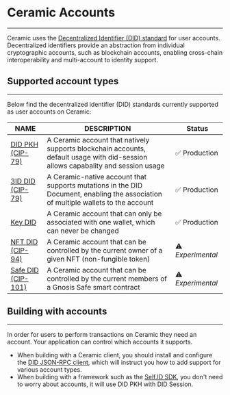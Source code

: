 # **Ceramic Accounts**

---

Ceramic uses the [Decentralized Identifier (DID) standard](../../../../learn/glossary.md#dids) for user accounts. Decentralized identifiers provide an abstraction from individual cryptographic accounts, such as blockchain accounts, enabling cross-chain interoperability and multi-account to identity support.

## **Supported account types**

---

Below find the decentralized identifier (DID) standards currently supported as user accounts on Ceramic:

| NAME                                | DESCRIPTION                                                                                                                       | Status            |
| ----------------------------------- | --------------------------------------------------------------------------------------------------------------------------------- | ----------------- |
| [DID PKH (CIP-79)](./3id-did.md)    | A Ceramic account that natively supports blockchain accounts, default usage with did-session allows capabality and session usage  | ✅ Production     |
| [3ID DID (CIP-79)](./3id-did.md)    | A Ceramic-native account that supports mutations in the DID Document, enabling the association of multiple wallets to the account | ✅ Production     |
| [Key DID](./key-did.md)             | A Ceramic account that can only be associated with one wallet, which can never be changed                                         | ✅ Production     |
| [NFT DID (CIP-94)](./nft-did.md)    | A Ceramic account that can be controlled by the current owner of a given NFT (non-fungible token)                                 | ⚠️ _Experimental_ |
| [Safe DID (CIP-101)](./safe-did.md) | A Ceramic account that can be controlled by the current members of a Gnosis Safe smart contract                                   | ⚠️ _Experimental_ |

## **Building with accounts**

---

In order for users to perform transactions on Ceramic they need an account. Your application can control which accounts it supports.

- When building with a Ceramic client, you should install and configure the [DID JSON-RPC client](../../../../reference/core-clients/did-jsonrpc.md), which will instruct you how to add support for various account types.
- When building with a framework such as the [Self.ID SDK](../../../../reference/self-id/index.md), you don't need to worry about accounts, it will use DID PKH with DID Session.

